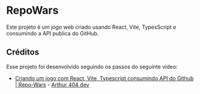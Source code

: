 # RepoWars

Este projeto é um jogo web criado usando React, Vite, TypesScript e consumindo a API publica do GitHub.

## Créditos

Esse projeto foi desenvolvido seguindo os passos do seguinte vídeo:

-   [Criando um jogo com React, Vite, Typescript consumindo API do Github | Repo-Wars](https://www.youtube.com/watch?v=3_aHqakgVSU) - [Arthur 404 dev](https://www.youtube.com/@Arthur404dev)
